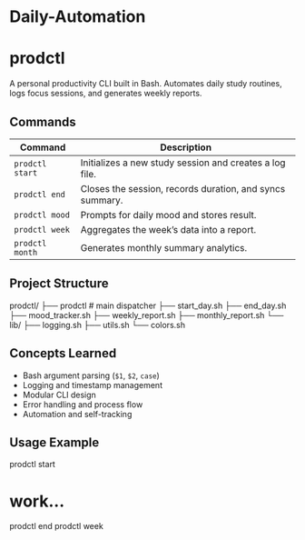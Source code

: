 # Daily-Automation

# prodctl

A personal productivity CLI built in Bash.
Automates daily study routines, logs focus sessions, and generates weekly reports.

## Commands
| Command | Description |
|---------|-------------|
| `prodctl start` | Initializes a new study session and creates a log file. |
| `prodctl end` | Closes the session, records duration, and syncs summary. |
| `prodctl mood` | Prompts for daily mood and stores result. |
| `prodctl week` | Aggregates the week’s data into a report. |
| `prodctl month` | Generates monthly summary analytics. |

## Project Structure
prodctl/
├── prodctl # main dispatcher
├── start_day.sh
├── end_day.sh
├── mood_tracker.sh
├── weekly_report.sh
├── monthly_report.sh
└── lib/
      ├── logging.sh
      ├── utils.sh
      └── colors.sh

## Concepts Learned
- Bash argument parsing (`$1`, `$2`, `case`)
- Logging and timestamp management
- Modular CLI design
- Error handling and process flow
- Automation and self-tracking

## Usage Example
prodctl start
# work...
prodctl end
prodctl week
